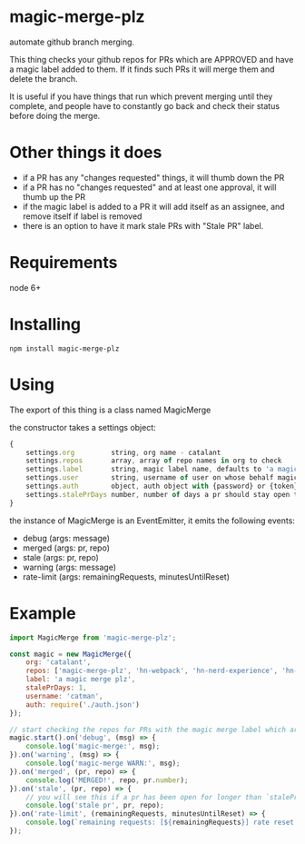 # magic-merge-plz
automate github branch merging.

This thing checks your github repos for PRs which are APPROVED and have a magic label added to them.
If it finds such PRs it will merge them and delete the branch.

It is useful if you have things that run which prevent merging until they complete, and people have to
constantly go back and check their status before doing the merge.

# Other things it does

- if a PR has any "changes requested" things, it will thumb down the PR
- if a PR has no "changes requested" and at least one approval, it will thumb up the PR
- if the magic label is added to a PR it will add itself as an assignee, and remove itself if label is removed
- there is an option to have it mark stale PRs with "Stale PR" label.

# Requirements
node 6+

# Installing

`npm install magic-merge-plz`

# Using

The export of this thing is a class named MagicMerge

the constructor takes a settings object:

```js
{
    settings.org         string, org name - catalant
    settings.repos       array, array of repo names in org to check
    settings.label       string, magic label name, defaults to 'a magic merge plz'
    settings.user        string, username of user on whose behalf magic-merge will act
    settings.auth        object, auth object with {password} or {token}
    settings.stalePrDays number, number of days a pr should stay open to get an emitted event about it
}
```

the instance of MagicMerge is an EventEmitter, it emits the following events:

- debug (args: message)
- merged (args: pr, repo)
- stale (args: pr, repo)
- warning (args: message)
- rate-limit (args: remainingRequests, minutesUntilReset)

# Example

```js
import MagicMerge from 'magic-merge-plz';

const magic = new MagicMerge({
    org: 'catalant',
    repos: ['magic-merge-plz', 'hn-webpack', 'hn-nerd-experience', 'hn-enterprise-portal', 'hn-marketing-sales'],
    label: 'a magic merge plz',
    stalePrDays: 1,
    username: 'catman',
    auth: require('./auth.json')
});

// start checking the repos for PRs with the magic merge label which are approved
magic.start().on('debug', (msg) => {
    console.log('magic-merge:', msg);
}).on('warning', (msg) => {
    console.log('magic-merge WARN:', msg);
}).on('merged', (pr, repo) => {
    console.log('MERGED!', repo, pr.number);
}).on('stale', (pr, repo) => {
    // you will see this if a pr has been open for longer than `stalePrDays`
    console.log('stale pr', pr, repo);
}).on('rate-limit', (remainingRequests, minutesUntilReset) => {
    console.log(`remaining requests: [${remainingRequests}] rate reset in minutes: [${minutesUntilReset.toFixed(2)}]`);
});
```
